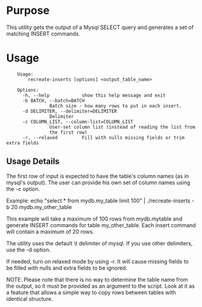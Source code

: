 # Purpose 

This utility gets the output of a Mysql SELECT query and generates a set of matching INSERT commands.

# Usage
		Usage: 
			recreate-inserts [options] <output_table_name>

		Options:
		  -h, --help            show this help message and exit
		  -b BATCH, --batch=BATCH
					Batch size - how many rows to put in each insert.
		  -d DELIMITER, --delimiter=DELIMITER
					Delimiter
		  -c COLUMN_LIST, --column-list=COLUMN_LIST
					User-set column list (instead of reading the list from
					the first row)
		  -r, --relaxed         Fill with nulls missing fields or trim extra fields

## Usage Details

The first row of input is expected to have the table's column names (as in mysql's output). The user can provide his own set of column names using the -c option.

Example:
  echo "select * from mydb.my_table limit 100" | ./recreate-inserts -b 20 mydb.my_other_table

  This example will take a maximum of 100 rows from mydb.mytable and generate INSERT commands for table my_other_table. Each insert command will contain a maximum of 20 rows.

The utility uses the default \t delimiter of mysql. If you use other delimiters, use the -d option.

If needed, turn on relaxed mode by using -r. It will cause missing fields to be filled with nulls and extra fields to be ignored.

NOTE: Please note that there is no way to determine the table name from the output, so it must be provided as an argument
     to the script. Look at it as a feature that allows a simple way to copy rows between tables with identical structure.

